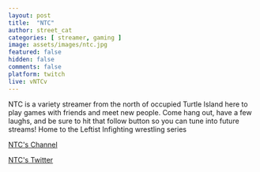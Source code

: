 ```yaml
---
layout: post
title:  "NTC"
author: street_cat
categories: [ streamer, gaming ]
image: assets/images/ntc.jpg
featured: false
hidden: false
comments: false
platform: twitch
live: vNTCv
---
```


NTC is a variety streamer from the north of occupied Turtle Island here to play games with friends and meet new people. Come hang out, have a few laughs, and be sure to hit that follow button so you can tune into future streams! Home to the Leftist Infighting wrestling series

<a href="https://www.twitch.tv/vntcv">NTC's Channel</a>

<a href="https://x.com/CannibalNTC">NTC's Twitter</a>
